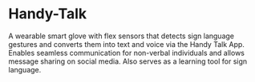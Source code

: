 # Handy-Talk
A wearable smart glove with flex sensors that detects sign language gestures and converts them into text and voice via the Handy Talk App. Enables seamless communication for non-verbal individuals and allows message sharing on social media. Also serves as a learning tool for sign language.
